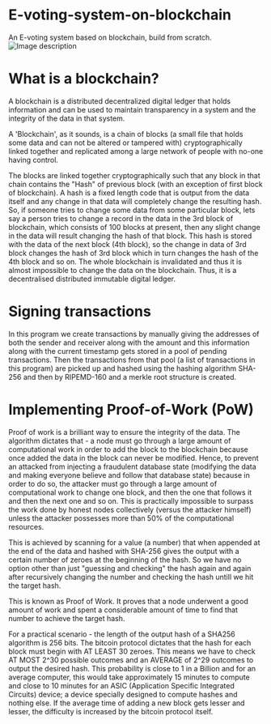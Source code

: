 # E-voting-system-on-blockchain
An E-voting system based on blockchain, build from scratch.
![Image description](https://github.com/adi2381/py-blockchain/raw/master/cover.png)


# What is a blockchain?
 A blockchain is a distributed decentralized digital ledger that holds information and can be used to maintain transparency in a system and the integrity of the data in that system.

 A 'Blockchain', as it sounds, is a chain of blocks (a small file that holds some data and can not be altered or tampered with) cryptographically linked together and replicated among a large network of people with no-one having control.
 
 The blocks are linked together cryptographically such that any block in that chain contains the "Hash" of previous block (with an exception of first block of blockchain). A hash is a fixed length code that is output from the data itself and any change in that data will completely change the resulting hash.
 So, if someone tries to change some data from some particular block, lets say a person tries to change a record in the data in the 3rd block of blockchain, which consists of 100 blocks at present, then any slight change in the data will result changing the hash of that block. This hash is stored with the data of the next block (4th block), so the change in data of 3rd block changes the hash of 3rd block which in turn changes the hash of the 4th block and so on. The whole blockchain is invalidated and thus it is almost impossible to change the data on the blockchain. Thus, it is a decentralised distributed immutable digital ledger.
 
 # Signing transactions
 In this program we create transactions by manually giving the addresses of both the sender and receiver along with the amount and this information along with the current timestamp gets stored in a pool of pending transactions. Then the transactions from that pool (a list of transactions in this program) are picked up and hashed using the hashing algorithm SHA-256 and then by RIPEMD-160 and a merkle root structure is created.
 
 # Implementing Proof-of-Work (PoW)
 Proof of work is a brilliant way to ensure the integrity of the data. The algorithm dictates that - a node must go through a large amount of computational work in order to add the block to the blockchain because once added the data in the block can never be modified. Hence, to prevent an attacked from injecting a fraudulent database state (modifying the data and making everyone believe and follow that database state) because in order to do so, the attacker must go through a large amount of computational work to change one block, and then the one that follows it and then the next one and so on. This is practically impossible to surpass the work done by honest nodes collectively (versus the attacker himself) unless the attacker possesses more than 50% of the computational resources.
 
 This is achieved by scanning for a value (a number) that when appended at the end of the data and hashed with SHA-256 gives the output with a certain number of zeroes at the beginning of the hash. So we have no option other than just "guessing and checking" the hash again and again after recursively changing the number and checking the hash untill we hit the target hash.
 
 This is known as Proof of Work. It proves that a node underwent a good amount of work and spent a considerable amount of time to find that number to achieve the target hash.


 For a practical scenario - the length of the output hash of a SHA256 algorithm is 256 bits. The bitcoin protocol dictates that the hash for each block must begin with AT LEAST 30 zeroes. This means we have to check AT MOST 2^30 possible outcomes and an AVERAGE of 2^29 outcomes to output the desired hash.
 This probability is close to 1 in a Billion and for an average computer, this would take approximately 15 minutes to compute and close to 10 minutes for an ASIC (Application Specific Integrated Circuits) device; a device specially designed to compute hashes and nothing else.
 If the average time of adding a new block gets lesser and lesser, the difficulty is increased by the bitcoin protocol itself.

